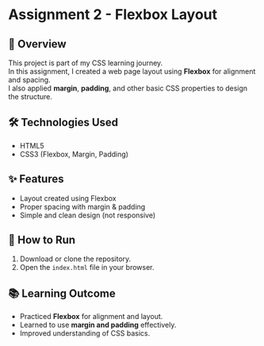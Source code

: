 # Assignment 2 - Flexbox Layout

## 📖 Overview
This project is part of my CSS learning journey.  
In this assignment, I created a web page layout using **Flexbox** for alignment and spacing.  
I also applied **margin**, **padding**, and other basic CSS properties to design the structure.

## 🛠️ Technologies Used
- HTML5  
- CSS3 (Flexbox, Margin, Padding)

## ✨ Features
- Layout created using Flexbox  
- Proper spacing with margin & padding  
- Simple and clean design (not responsive)

## 🚀 How to Run
1. Download or clone the repository.  
2. Open the `index.html` file in your browser.  

## 📚 Learning Outcome
- Practiced **Flexbox** for alignment and layout.  
- Learned to use **margin and padding** effectively.  
- Improved understanding of CSS basics.
